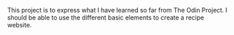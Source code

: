 This project is to express what I have learned so far from The Odin Project. I should be able to use the different basic elements to create a recipe website.